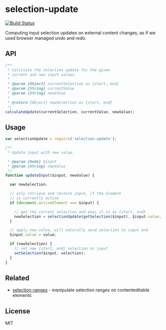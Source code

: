 # selection-update

[![Build Status](https://travis-ci.org/nikku/selection-update.svg?branch=master)](https://travis-ci.org/nikku/selection-update)

Computing input selection updates on external content changes, as if we used browser managed _undo_ and _redo_.


## API

```javascript
/**
 * Calculate the selection update for the given
 * current and new input values.
 *
 * @param {Object} currentSelection as {start, end}
 * @param {String} currentValue
 * @param {String} newValue
 *
 * @return {Object} newSelection as {start, end}
 */
calculateUpdate(currentSelection, currentValue, newValue);
```


## Usage

```javascript
var selectionUpdate = require('selection-update');

/**
 * Update input with new value.

 * @param {Node} $input
 * @param {String} newValue
 */
function updateInput($input, newValue) {

  var newSelection;

  // only retrieve and restore input, if the element
  // is currently active
  if (document.activeElement === $input) {

    // get the current selection and pass it in as {start, end}
    newSelection = selectionUpdate(getSelection($input), $input.value, newValue);
  }

  // apply new value, will naturally send selection to input end
  $input.value = value;

  if (newSelection) {
    // set new {start, end} selection on input
    setSelection($input, selection);
  }
}
```


## Related

* [selection-ranges](https://github.com/nikku/selection-ranges) - manipulate selection ranges on contenteditable elements


## License

MIT

